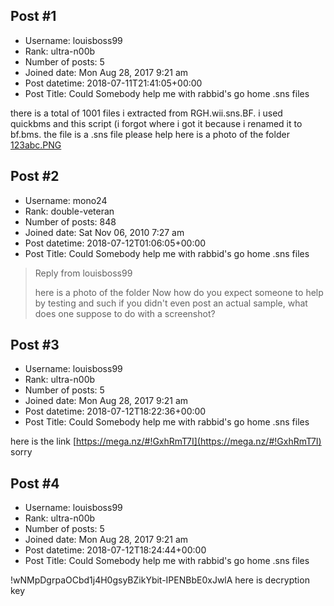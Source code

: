 ## Post #1
- Username: louisboss99
- Rank: ultra-n00b
- Number of posts: 5
- Joined date: Mon Aug 28, 2017 9:21 am
- Post datetime: 2018-07-11T21:41:05+00:00
- Post Title: Could Somebody help me with rabbid's go home .sns files

there is a total of 1001 files i extracted from RGH.wii.sns.BF. i used quickbms and this script (i forgot where i got it because i renamed it to bf.bms. the file is a .sns file please help
here is a photo of the folder
[123abc.PNG](https://xentaxbackup.github.io/file/14593_123abc.PNG)
## Post #2
- Username: mono24
- Rank: double-veteran
- Number of posts: 848
- Joined date: Sat Nov 06, 2010 7:27 am
- Post datetime: 2018-07-12T01:06:05+00:00
- Post Title: Could Somebody help me with rabbid's go home .sns files

> Reply from louisboss99
>
> here is a photo of the folder
Now how do you expect someone to help by testing and such if you didn't even post an actual sample, what does one suppose to do with a screenshot?
## Post #3
- Username: louisboss99
- Rank: ultra-n00b
- Number of posts: 5
- Joined date: Mon Aug 28, 2017 9:21 am
- Post datetime: 2018-07-12T18:22:36+00:00
- Post Title: Could Somebody help me with rabbid's go home .sns files

here is the link [https://mega.nz/#!GxhRmT7I](https://mega.nz/#!GxhRmT7I) sorry
## Post #4
- Username: louisboss99
- Rank: ultra-n00b
- Number of posts: 5
- Joined date: Mon Aug 28, 2017 9:21 am
- Post datetime: 2018-07-12T18:24:44+00:00
- Post Title: Could Somebody help me with rabbid's go home .sns files

!wNMpDgrpaOCbd1j4H0gsyBZikYbit-IPENBbE0xJwlA
here is decryption key
